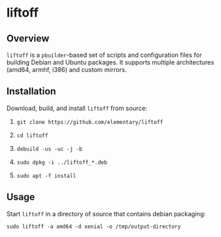 # liftoff

## Overview

`liftoff` is a `pbuilder`-based set of scripts and configuration files for building Debian and Ubuntu packages. It supports multiple architectures (amd64, armhf, i386) and custom mirrors.

## Installation

Download, build, and install `liftoff` from source:

1. `git clone https://github.com/elementary/liftoff`

2. `cd liftoff`

3. `debuild -us -uc -j -b`

4. `sudo dpkg -i ../liftoff_*.deb`

5. `sudo apt -f install`

## Usage

Start `liftoff` in a directory of source that contains debian packaging:

`sudo liftoff -a amd64 -d xenial -o /tmp/output-directory`
